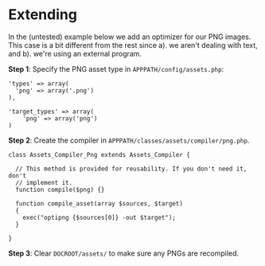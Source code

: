 # Extending

In the (untested) example below we add an optimizer for our PNG images. This
case is a bit different from the rest since a). we aren't dealing with text,
and b). we're using an external program.

**Step 1**: Specify the PNG asset type in `APPPATH/config/assets.php`:

    'types' => array(
      'png' => array('.png')
    ),

    'target_types' => array(
        'png' => array('png')
    )

**Step 2**: Create the compiler in `APPPATH/classes/assets/compiler/png.php`.

    class Assets_Compiler_Png extends Assets_Compiler {

      // This method is provided for reusability. If you don't need it, don't
      // implement it.
      function compile($png) {}

      function compile_asset(array $sources, $target)
      {
        exec("optipng {$sources[0]} -out $target");
      }

    }

**Step 3**: Clear `DOCROOT/assets/` to make sure any PNGs are recompiled.


